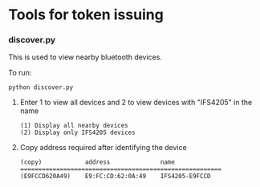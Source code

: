 # Tools for token issuing

### discover.py

This is used to view nearby bluetooth devices.

To run:
```
python discover.py
```

1. Enter 1 to view all devices and 2 to view devices with "IFS4205" in the name
    ```
    (1) Display all nearby devices
    (2) Display only IFS4205 devices
    ```
1. Copy address required after identifying the device
    ```
    (copy)            address              name
    ========================================================
    (E9FCCD620A49)    E9:FC:CD:62:0A:49    IFS4205-E9FCCD
    ```